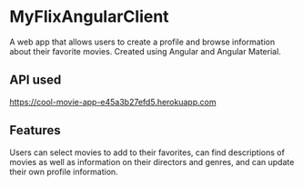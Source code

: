 # MyFlixAngularClient

A web app that allows users to create a profile and browse information about their favorite movies. Created using Angular and Angular Material.

## API used

https://cool-movie-app-e45a3b27efd5.herokuapp.com

## Features

Users can select movies to add to their favorites, can find descriptions of movies as well as information on their directors and genres, and can update their own profile information.